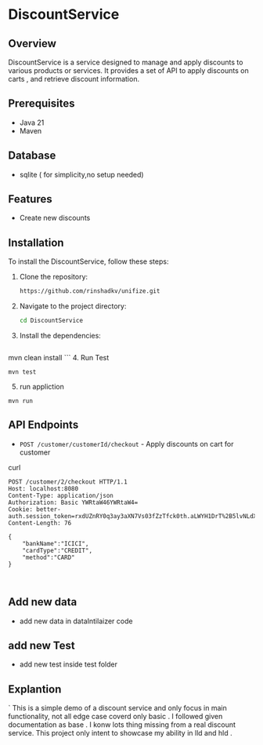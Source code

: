 # DiscountService

## Overview
DiscountService is a service designed to manage and apply discounts to various products or services. It provides a set of API to apply discounts on carts , and retrieve discount information.


## Prerequisites 
* Java 21
* Maven


## Database 
* sqlite ( for simplicity,no setup needed)


## Features
- Create new discounts


## Installation
To install the DiscountService, follow these steps:

1. Clone the repository:
    ```sh
    https://github.com/rinshadkv/unifize.git
    ```
2. Navigate to the project directory:
    ```sh
    cd DiscountService
    ```
3. Install the dependencies:
    ```sh
  mvn clean install 
    ```
4. Run Test
```
mvn test
```
5. run appliction
```
mvn run
```


## API Endpoints
- `POST /customer/customerId/checkout` - Apply  discounts on cart for  customer

curl
```
POST /customer/2/checkout HTTP/1.1
Host: localhost:8080
Content-Type: application/json
Authorization: Basic YWRtaW46YWRtaW4=
Cookie: better-auth.session_token=rxdUZnRY0q3ay3aXN7Vs03fZzTfck0th.aLWYH1DrT%2B5lvNLdXuHTiT3ihcO7vIJfQ8Lrwymc9%2Fc%3D
Content-Length: 76

{
    "bankName":"ICICI",
    "cardType":"CREDIT",
    "method":"CARD"
}



```


## Add new data

-  add new data in dataIntilaizer code 


## add new Test
- add new test inside test folder 



## Explantion
`
This is a simple demo of a discount service and only focus in main functionality, not all edge case coverd only basic .  I followed given documentation as base . I konw lots thing missing from a real discount service. This project only intent to showcase my ability in lld and hld . 


